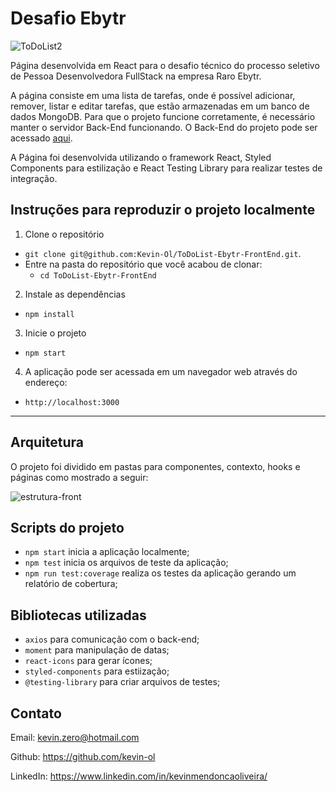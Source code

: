 # Desafio Ebytr

![ToDoList2](https://user-images.githubusercontent.com/82068881/154502329-3edf6693-3b48-49a6-9aa0-10a66f44250a.png)

Página desenvolvida em React para o desafio técnico do processo seletivo de Pessoa Desenvolvedora FullStack na empresa Raro Ebytr.

A página consiste em uma lista de tarefas, onde é possível adicionar, remover, listar e editar tarefas, que estão armazenadas em um banco de dados MongoDB. Para que
o projeto funcione corretamente, é necessário manter o servidor Back-End funcionando. O Back-End do projeto pode ser acessado [aqui](https://github.com/Kevin-Ol/ToDoList-Ebytr-BackEnd).

A Página foi desenvolvida utilizando o framework React, Styled Components para estilização e React Testing Library para realizar testes de integração.

## Instruções para reproduzir o projeto localmente

1. Clone o repositório
  * `git clone git@github.com:Kevin-Ol/ToDoList-Ebytr-FrontEnd.git`.
  * Entre na pasta do repositório que você acabou de clonar:
    * `cd ToDoList-Ebytr-FrontEnd`

2. Instale as dependências
  * `npm install`

3. Inicie o projeto
  * `npm start`

4. A aplicação pode ser acessada em um navegador web através do endereço:
  * `http://localhost:3000`
---

## Arquitetura

O projeto foi dividido em pastas para componentes, contexto, hooks e páginas como mostrado a seguir:

![estrutura-front](https://user-images.githubusercontent.com/82068881/154407224-85ee09a7-e255-45a6-b2b1-621a97313463.png)

## Scripts do projeto

- `npm start` inicia a aplicação localmente;
- `npm test` inicia os arquivos de teste da aplicação;
- `npm run test:coverage` realiza os testes da aplicação gerando um relatório de cobertura;

## Bibliotecas utilizadas

- `axios` para comunicação com o back-end;
- `moment` para manipulação de datas;
- `react-icons` para gerar ícones;
- `styled-components` para estiização;
- `@testing-library` para criar arquivos de testes;


## Contato

Email: kevin.zero@hotmail.com

Github: https://github.com/kevin-ol

LinkedIn: https://www.linkedin.com/in/kevinmendoncaoliveira/
